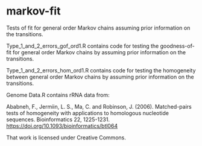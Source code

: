 # markov-fit
Tests of fit for general order Markov chains assuming prior information on the transitions.

Type_1_and_2_errors_gof_ord1.R contains code for testing the goodness-of-fit for general order Markov chains by assuming prior information on the transitions. 

Type_1_and_2_errors_hom_ord1.R contains code for testing the homogeneity between general order Markov chains by assuming prior information on the transitions. 

Genome Data.R contains rRNA data from: 

Ababneh, F., Jermiin, L. S., Ma, C. and Robinson, J. (2006). Matched-pairs tests of homogeneity with applications to homologous nucleotide sequences. Bioinformatics 22, 1225-1231. https://doi.org/10.1093/bioinformatics/btl064

That work is licensed under Creative Commons.

